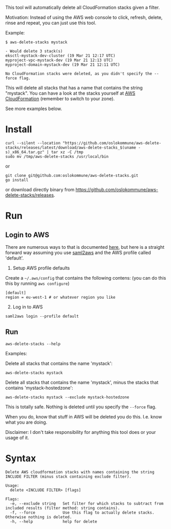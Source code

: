 This tool will automatically delete all CloudFormation stacks given a filter.

Motivation: Instead of using the AWS web console to click, refresh, delete, rinse and repeat, you can just use this
tool.

Example:

```shell
$ aws-delete-stacks mystack

- Would delete 3 stack(s)
eksctl-mystack-dev-cluster (19 Mar 21 12:17 UTC)
myproject-vpc-mystack-dev (19 Mar 21 12:13 UTC)
myproject-domain-mystack-dev (19 Mar 21 12:11 UTC)

No CloudFormation stacks were deleted, as you didn't specify the --force flag.
```

This will delete all stacks that has a name that contains the string "mystack".
You can have a look at the stacks yourself at
[AWS CloudFormation](https://eu-central-1.console.aws.amazon.com/cloudformation/home?region=eu-central-1#/stacks) 
(remember to switch to your zone).

See more examples below.

# Install

```shell
curl --silent --location "https://github.com/oslokommune/aws-delete-stacks/releases/latest/download/aws-delete-stacks_$(uname -s)_x86_64.tar.gz" | tar xz -C /tmp
sudo mv /tmp/aws-delete-stacks /usr/local/bin
```

or

```shell
git clone git@github.com:oslokommune/aws-delete-stacks.git
go install
```

or download directly binary from https://github.com/oslokommune/aws-delete-stacks/releases.

# Run

## Login to AWS

There are numerous ways to that is documented
[here](https://docs.aws.amazon.com/cli/latest/userguide/cli-configure-files.html), but here is a straight forward way
assuming you use [saml2aws](https://github.com/Versent/saml2aws) and the AWS profile called 'default'.

1. Setup AWS profile defaults
  
Create a `~/.aws/config` that contains the following contens: (you can do this this by running `aws configure`)

```
[default]
region = eu-west-1 # or whatever region you like
```

2. Log in to AWS

```shell
saml2aws login --profile default
```

## Run 

```shell
aws-delete-stacks --help
```

Examples:

Delete all stacks that contains the name 'mystack':

```shell
aws-delete-stacks mystack
```

Delete all stacks that contains the name 'mystack', minus the stacks that contains 'mystack-hostedzone':

```shell
aws-delete-stacks mystack --exclude mystack-hostedzone
```

This is totally safe. Nothing is deleted until you specify the `--force` flag.

When you do, know that stuff in AWS will be deleted you do this. I.e. know what you are doing.

Disclaimer: I don't take responsibility for anything this tool does or your usage of it.

# Syntax

```shell
Delete AWS cloudformation stacks with names containing the string INCLUDE FILTER (minus stack containing exclude filter).

Usage:
  delete <INCLUDE FILTER> [flags]

Flags:
  -e, --exclude string   Set filter for which stacks to subtract from included results (filter method: string contains).
  -f, --force            Use this flag to actually delete stacks. Otherwise nothing is deleted.
  -h, --help             help for delete
```